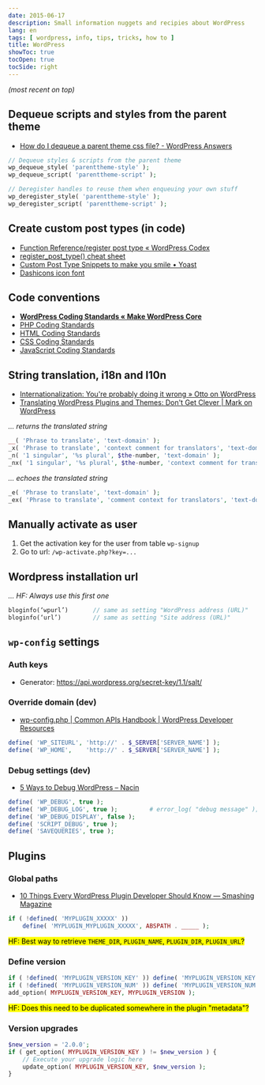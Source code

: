 ```yaml
---
date: 2015-06-17
description: Small information nuggets and recipies about WordPress
lang: en
tags: [ wordpress, info, tips, tricks, how to ]
title: WordPress
showToc: true
tocOpen: true
tocSide: right
---
```


<!--more-->

*(most recent on top)*

## Dequeue scripts and styles from the parent theme

* [How do I dequeue a parent theme css file? - WordPress Answers](http://wordpress.stackexchange.com/questions/65523/how-do-i-dequeue-a-parent-theme-css-file/65526#65526)

```php
// Dequeue styles & scripts from the parent theme
wp_dequeue_style( 'parenttheme-style' );
wp_dequeue_script( 'parenttheme-script' );
```

```php
// Deregister handles to reuse them when enqueuing your own stuff
wp_deregister_style( 'parenttheme-style' );
wp_deregister_script( 'parenttheme-script' );
```

## Create custom post types (in code)

* [Function Reference/register post type « WordPress Codex](http://codex.wordpress.org/Function_Reference/register_post_type)
* [register_post_type() cheat sheet](http://justintadlock.com/archives/2013/09/13/register-post-type-cheat-sheet)
* [Custom Post Type Snippets to make you smile • Yoast](https://yoast.com/custom-post-type-snippets/)
* [Dashicons icon font](http://melchoyce.github.io/dashicons/)

## Code conventions

* [**WordPress Coding Standards « Make WordPress Core**](http://make.wordpress.org/core/handbook/coding-standards/)
* [PHP Coding Standards](http://make.wordpress.org/core/handbook/coding-standards/php/)
* [HTML Coding Standards](http://make.wordpress.org/core/handbook/coding-standards/html/)
* [CSS Coding Standards](http://make.wordpress.org/core/handbook/coding-standards/css/)
* [JavaScript Coding Standards](http://make.wordpress.org/core/handbook/coding-standards/javascript/)

## String translation, i18n and l10n

* [Internationalization: You're probably doing it wrong » Otto on WordPress](http://ottopress.com/2012/internationalization-youre-probably-doing-it-wrong/)
* [Translating WordPress Plugins and Themes: Don't Get Clever | Mark on WordPress](http://markjaquith.wordpress.com/2011/10/06/translating-wordpress-plugins-and-themes-dont-get-clever/)

*… returns the translated string*

```php
__( 'Phrase to translate', 'text-domain' );
_x( 'Phrase to translate', 'context comment for translators', 'text-domain' );
_n( '1 singular', '%s plural', $the-number, 'text-domain' );
_nx( '1 singular', '%s plural', $the-number, 'context comment for translators', 'text-domain' );
```

*… echoes the translated string*

```php
_e( 'Phrase to translate', 'text-domain' );
_ex( 'Phrase to translate', 'comment context for translators', 'text-domain' );
```

## Manually activate as user

1. Get the activation key for the user from table `wp-signup`
2. Go to url: `/wp-activate.php?key=...`

## Wordpress installation url

 *… HF: Always use this first one*

```php
bloginfo(‘wpurl’)       // same as setting "WordPress address (URL)"
bloginfo(‘url’)         // same as setting "Site address (URL)"
```

## `wp-config` settings

### Auth keys

* Generator: <https://api.wordpress.org/secret-key/1.1/salt/>

### Override domain (dev)

* [wp-config.php | Common APIs Handbook | WordPress Developer Resources](https://developer.wordpress.org/apis/wp-config-php/#advanced-options)

```php
define( 'WP_SITEURL', 'http://' . $_SERVER['SERVER_NAME'] );
define( 'WP_HOME',    'http://' . $_SERVER['SERVER_NAME'] );
```

### Debug settings (dev)

* [5 Ways to Debug WordPress – Nacin](http://andrewnacin.com/2010/04/23/5-ways-to-debug-wordpress/)

```php
define( 'WP_DEBUG', true );
define( 'WP_DEBUG_LOG', true );         # error_log( "debug message" );
define( 'WP_DEBUG_DISPLAY', false );
define( 'SCRIPT_DEBUG', true );
define( 'SAVEQUERIES', true );
```

## Plugins

### Global paths

* [10 Things Every WordPress Plugin Developer Should Know — Smashing Magazine](http://wp.smashingmagazine.com/2011/03/08/ten-things-every-wordpress-plugin-developer-should-know)

```php
if ( !defined( 'MYPLUGIN_XXXXX' ))
    define( 'MYPLUGIN_MYPLUGIN_XXXXX', ABSPATH . _____ );
```

<mark>HF: Best way to retrieve `THEME_DIR`, `PLUGIN_NAME`, `PLUGIN_DIR`, `PLUGIN_URL`?</mark>

### Define version

```php
if ( !defined( 'MYPLUGIN_VERSION_KEY' )) define( 'MYPLUGIN_VERSION_KEY', 'myplugin_version' );
if ( !defined( 'MYPLUGIN_VERSION_NUM' )) define( 'MYPLUGIN_VERSION_NUM', '1.0.0' );
add_option( MYPLUGIN_VERSION_KEY, MYPLUGIN_VERSION );
```

<mark>HF: Does this need to be duplicated somewhere in the plugin "metadata"?</mark>

### Version upgrades

```php
$new_version = '2.0.0';
if ( get_option( MYPLUGIN_VERSION_KEY ) != $new_version ) {
    // Execute your upgrade logic here
    update_option( MYPLUGIN_VERSION_KEY, $new_version );
}
```
